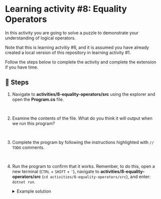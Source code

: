 # Learning activity #8: Equality Operators

In this activity you are going to solve a puzzle to demonstrate your understanding of logical operators.

Note that this is learning actvitiy #6, and it is assumed you have already created a local version of this repository in learning activity #1.

Follow the steps below to complete the activity and complete the extension if you have time.

## 👣 Steps

1. Navigate to **activities/8-equality-operators/src** using the explorer and open the **Program.cs** file.

</br>

2. Examine the contents of the file. What do you think it will output when we run this program?

</br>

3. Complete the program by following the instructions highlighted with `// TODO` comments.

</br>

4. Run the program to confirm that it works. Remember, to do this, open a new terminal (`CTRL` + `SHIFT` + `'`), navigate to **activities/8-equality-operators/src** (`cd activities/8-equality-operators/src`), and enter: `dotnet run`.

    <details>
    
    <summary>Example solution</summary>

    ---

    Something like this will work (but there are other solutions and multiple valid ways to complete the last statement in particular):

    ```c#
    // TODO: Use the == and != operators to make sure the correct information is output to the terminal.
    // The first three of statements have been completed for you below as an example.
    Console.WriteLine($"{x} does not equal {y}: {x != y}");

    Console.WriteLine($"{x} is equal to {y}: {x == y}");

    Console.WriteLine($"{aString} does not equal {bString}: {aString != bString}");

    Console.WriteLine($"{aString} is equivalent to {bString}: {aString == bString}"); // TODO: Complete this statement.

    Console.WriteLine($"{aBool} is equivalent to {bBool}: {aBool == bBool}"); // TODO: Complete this statement.

    Console.WriteLine($"{aNumber} is equivalent to {bNumber} and {cNumber}: {aNumber == bNumber && bNumber == cNumber}"); // TODO: Complete this statement.
    ```

    This should ouput:

    ```
    100 does not equal 50: True
    100 is equal to 50: False
    This is a string does not equal THIS IS A STRING: True
    This is a string is equivalent to THIS IS A STRING: False
    True is equivalent to False: False
    6 is equivalent to 6 and 6: True
    ```
    
    Take a moment to think about whether all of these are what you expected and note that:
    
    - `"This is a string"` does not equal `"THIS IS A STRING"`. The program doesn't appreciate the meaning of text, so the case of letters matters!
    - The `double` with a value of `6` is equivalent to the `int` variables with values of 6. This is because C# recognized we were comparing an `int` with a `double` and did an implicit conversion, making the `int` a `double` value. 

    ---

    </details>

